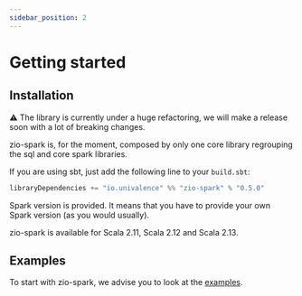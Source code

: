 ```yaml
---
sidebar_position: 2
---
```


# Getting started

## Installation

:warning: The library is currently under a huge refactoring, we will make a release soon with a lot of breaking changes.

zio-spark is, for the moment, composed by only one core library regrouping the sql and core spark libraries.

If you are using sbt, just add the following line to your `build.sbt`:

```scala
libraryDependencies += "io.univalence" %% "zio-spark" % "0.5.0"
```

Spark version is provided. It means that you have to provide your own Spark version (as you would usually).

zio-spark is available for Scala 2.11, Scala 2.12 and Scala 2.13.

## Examples

To start with zio-spark, we advise you to look at the 
[examples](https://github.com/univalence/zio-spark/tree/master/examples/src/main/scala).
